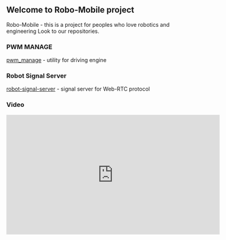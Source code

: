## Welcome to Robo-Mobile project

Robo-Mobile - this is a project for peoples who love robotics and engineering 
Look to our repositories. 

### PWM MANAGE
[pwm_manage](https://github.com/robo-mobile/pwm_manage) - utility for driving engine 

### Robot Signal Server
[robot-signal-server](https://github.com/robo-mobile/robot-signal-server) - signal server for Web-RTC protocol


### Video

<iframe width="560" height="315" src="https://www.youtube.com/embed/w3UnxZg2EH0" frameborder="0" allow="accelerometer; autoplay; clipboard-write; encrypted-media; gyroscope; picture-in-picture" allowfullscreen></iframe>